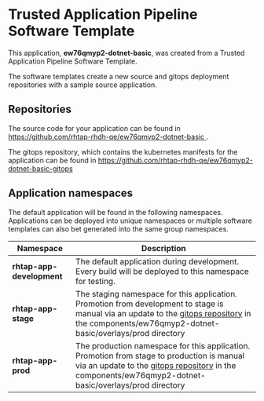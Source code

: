 # Trusted Application Pipeline Software Template

This application, **ew76qmyp2-dotnet-basic**, was created from a Trusted Application Pipeline Software Template.

The software templates create a new source and gitops deployment repositories with a sample source application. 

## Repositories

The source code for your application can be found in [https://github.com/rhtap-rhdh-qe/ew76qmyp2-dotnet-basic ](https://github.com/rhtap-rhdh-qe/ew76qmyp2-dotnet-basic ).
 
The gitops repository, which contains the kubernetes manifests for the application can be found in 
[https://github.com/rhtap-rhdh-qe/ew76qmyp2-dotnet-basic-gitops ](https://github.com/rhtap-rhdh-qe/ew76qmyp2-dotnet-basic-gitops ) 

## Application namespaces 

The default application will be found in the following namespaces. Applications can be deployed into unique namespaces or multiple software templates can also bet generated into the same group namespaces.  

|  Namespace   |  Description   |  
| -------- | -------- |   
| **rhtap-app-development** | The default application during development. Every build will be deployed to this namespace for testing. | 
| **rhtap-app-stage** | The staging namespace for this application. Promotion from development to stage is manual via an update to the [gitops repository](https://github.com/rhtap-rhdh-qe/ew76qmyp2-dotnet-basic-gitops ) in the components/ew76qmyp2-dotnet-basic/overlays/prod directory |  
| **rhtap-app-prod** | The production namespace for this application. Promotion from stage to production is manual via an update to the [gitops repository](https://github.com/rhtap-rhdh-qe/ew76qmyp2-dotnet-basic-gitops ) in the components/ew76qmyp2-dotnet-basic/overlays/prod directory | 